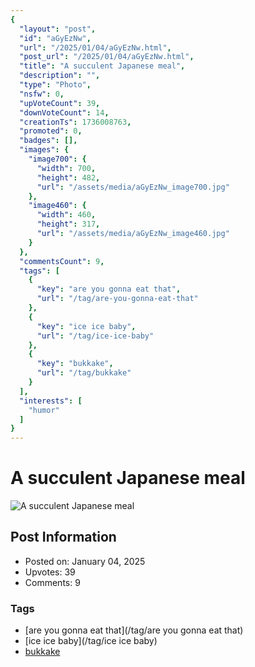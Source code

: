```yaml
---
{
  "layout": "post",
  "id": "aGyEzNw",
  "url": "/2025/01/04/aGyEzNw.html",
  "post_url": "/2025/01/04/aGyEzNw.html",
  "title": "A succulent Japanese meal",
  "description": "",
  "type": "Photo",
  "nsfw": 0,
  "upVoteCount": 39,
  "downVoteCount": 14,
  "creationTs": 1736008763,
  "promoted": 0,
  "badges": [],
  "images": {
    "image700": {
      "width": 700,
      "height": 482,
      "url": "/assets/media/aGyEzNw_image700.jpg"
    },
    "image460": {
      "width": 460,
      "height": 317,
      "url": "/assets/media/aGyEzNw_image460.jpg"
    }
  },
  "commentsCount": 9,
  "tags": [
    {
      "key": "are you gonna eat that",
      "url": "/tag/are-you-gonna-eat-that"
    },
    {
      "key": "ice ice baby",
      "url": "/tag/ice-ice-baby"
    },
    {
      "key": "bukkake",
      "url": "/tag/bukkake"
    }
  ],
  "interests": [
    "humor"
  ]
}
---
```


# A succulent Japanese meal

![A succulent Japanese meal](/assets/media/aGyEzNw_image700.jpg)

## Post Information

- Posted on: January 04, 2025
- Upvotes: 39
- Comments: 9

### Tags

- [are you gonna eat that](/tag/are you gonna eat that)
- [ice ice baby](/tag/ice ice baby)
- [bukkake](/tag/bukkake)
